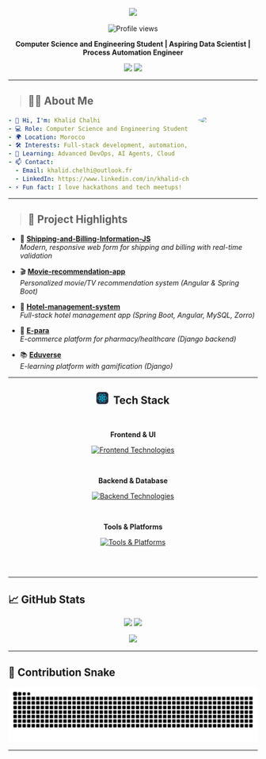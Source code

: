 <!-- Animated Header Banner -->
<p align="center">
  <img src="https://capsule-render.vercel.app/api?type=waving&color=gradient&height=120&section=header&text=Hi%20I'm%20Khalid%20Chalhi!&fontSize=35&animation=fadeIn" />
</p>

<!-- Profile Views Counter -->
<p align="center">
  <img src="https://komarev.com/ghpvc/?username=kahliidc3&color=blue" alt="Profile views"/>
</p>

<p align="center">
  <b>Computer Science and Engineering Student | Aspiring Data Scientist | Process Automation Engineer</b>
</p>

<!-- Social Icons Row -->
<p align="center">
  <a href="https://www.linkedin.com/in/khalid-chalhi/"><img src="https://cdn.jsdelivr.net/gh/devicons/devicon/icons/linkedin/linkedin-original.svg" width="40" /></a>
  <a href="mailto:khalid.chelhi@outlook.fr"><img src="https://cdn.jsdelivr.net/gh/devicons/devicon/icons/google/google-original.svg" width="40" /></a>
</p>

---

> ## 🧑‍💻 About Me

<img align="right" src="https://avatars.githubusercontent.com/u/134404057?v=4" width="120" style="border-radius:50%;margin-left:20px;"/>

```yaml
- 👋 Hi, I'm: Khalid Chalhi
- 💻 Role: Computer Science and Engineering Student | Aspiring Data Scientist
- 🌍 Location: Morocco
- 🛠️ Interests: Full-stack development, automation, AI
- 🌱 Learning: Advanced DevOps, AI Agents, Cloud
- 📫 Contact:
  - Email: khalid.chelhi@outlook.fr
  - LinkedIn: https://www.linkedin.com/in/khalid-chalhi/
- ⚡ Fun fact: I love hackathons and tech meetups!
```

---

> ## 🚀 Project Highlights

- 📝 [**Shipping-and-Billing-Information-JS**](https://github.com/kahliidc3/Shipping-and-Billing-Information-JS)  
  _Modern, responsive web form for shipping and billing with real-time validation_

- 🎬 [**Movie-recommendation-app**](https://github.com/kahliidc3/Movie-recommendation-app)  
  _Personalized movie/TV recommendation system (Angular & Spring Boot)_

- 🏨 [**Hotel-management-system**](https://github.com/kahliidc3/Hotel-management-system)  
  _Full-stack hotel management app (Spring Boot, Angular, MySQL, Zorro)_

- 🛒 [**E-para**](https://github.com/kahliidc3/E-para)  
  _E-commerce platform for pharmacy/healthcare (Django backend)_

- 📚 [**Eduverse**](https://github.com/kahliidc3/Eduverse)  
  _E-learning platform with gamification (Django)_

---
<!-- Tech Stack Section -->
<h2 align="center">
  <img src="https://raw.githubusercontent.com/tandpfun/skill-icons/main/icons/React-Dark.svg" width="24px" height="24px" alt="Tech Stack Icon">
  &nbsp;Tech Stack
</h2>

<br />

<div align="center">
  <p align="center"><strong>Frontend & UI</strong></p>
  <p align="center">
    <a href="#"><img src="https://skillicons.dev/icons?i=angular,react,typescript,nextjs,html,css" alt="Frontend Technologies" /></a>
  </p>
  
  <br />
  
  <p align="center"><strong>Backend & Database</strong></p>
  <p align="center">
    <a href="#"><img src="https://skillicons.dev/icons?i=dotnet,nodejs,firebase,mongodb" alt="Backend Technologies" /></a>
  </p>
  
  <br />
  
  <p align="center"><strong>Tools & Platforms</strong></p>
  <p align="center">
    <a href="#"><img src="https://skillicons.dev/icons?i=git,docker,azure,vscode" alt="Tools & Platforms" /></a>
  </p>
</div>

<br />
<br />

---

## 📈 GitHub Stats
<p align="center">
  <img src="https://github-readme-stats.vercel.app/api?username=kahliidc3&show_icons=true&theme=radical" width="350"/>
  <img src="https://streak-stats.demolab.com?user=kahliidc3&theme=radical" width="350"/>
</p>
<p align="center">
  <img src="https://github-readme-stats.vercel.app/api/top-langs/?username=kahliidc3&layout=compact" width="350"/>
</p>

---

## 🐍 Contribution Snake
<p align="center">
  <img src="https://github.com/kahliidc3/kahliidc3/blob/output/github-contribution-grid-snake.svg" alt="snake gif"/>
</p>

---
